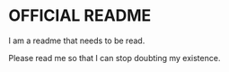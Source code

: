 # OFFICIAL README


I am a readme that needs to be read.

Please read me so that I can stop doubting my existence.

